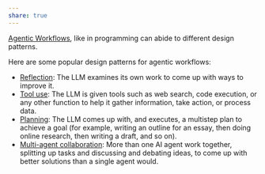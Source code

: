 ```yaml
---
share: true
---
```

[Agentic Workflows](./Agentic%20Workflows.md), like in programming can abide to different design patterns.

Here are some popular design patterns for agentic workflows:

- [Reflection](https://x.com/AndrewYNg/status/1773393357022298617): The LLM examines its own work to come up with ways to improve it. 
- [Tool use](https://x.com/AndrewYNg/status/1775951610059141147): The LLM is given tools such as web search, code execution, or any other function to help it gather information, take action, or process data. 
- [Planning](https://x.com/AndrewYNg/status/1779606380665803144): The LLM comes up with, and executes, a multistep plan to achieve a goal (for example, writing an outline for an essay, then doing online research, then writing a draft, and so on). 
- [Multi-agent collaboration](https://twitter.com/AndrewYNg/status/1780991671855161506): More than one AI agent work together, splitting up tasks and discussing and debating ideas, to come up with better solutions than a single agent would.
